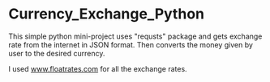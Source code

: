 # Currency_Exchange_Python

This simple python mini-project uses "requsts" package and gets exchange rate from the internet in JSON format.
Then converts the money given by user to the desired currency.

I used www.floatrates.com for all the exchange rates.
